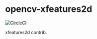 # opencv-xfeatures2d

[![CircleCI](https://circleci.com/gh/UnitedRPMs/opencv-xfeatures2d.svg?style=svg)](https://circleci.com/gh/UnitedRPMs/opencv-xfeatures2d)

xfeatures2d contrib.



